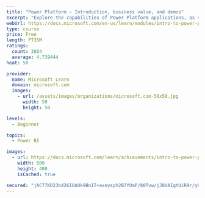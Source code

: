 ```yaml
---
title: "Power Platform - Introduction, business value, and demos"
excerpt: "Explore the capabilities of Power Platform applications, as seen in demonstrations and customer case studies."
webUrl: https://docs.microsoft.com/en-us/learn/modules/intro-to-power-platform-mba/
type: course
price: Free
length: PT35M
ratings:
  count: 3884
  average: 4.739444
heat: 50

provider:
  name: Microsoft Learn
  domain: microsoft.com
  images:
    - url: /assets/images/organizations/microsoft.com-50x50.jpg
      width: 50
      height: 50

levels:
  - Beginner

topics:
  - Power BI

images:
  - url: https://docs.microsoft.com/learn/achievements/intro-to-power-platform-social.png
    width: 800
    height: 400
    isCached: true

secured: "jAC77KD23b426IOAUk9BnIT+axeysph2B7YUmP/80Tvw/jJ8UAIgtUiR9r/y0JBBScAUKNxPS7Emn3Q8AQg3IKmzpyEaSMxYibkeeEf5OQ+IkpQptrutPO/eRbgIMBRlY6szPmY2PdtTiW2MPJ8BXuRkDGEe0lYQjHzyeIPqSVDN8NoVMG1rIviYGCNCD1lvVzeCEjeVi+dTE2J9XeY7qsGnYFsfnQXzJP3QeJcanjSE8a85VqPzDA3y8+IrrtalWKu6VpPHHGawXmsKdF6SBNeWaeF5AnqE2dIekJ495LrcDvnT9LoM9XaX7ia4944CU6/8xlJpHIpyT0kwfTjTJrzIdy3Xc0d+I6VJHZmShJV1ncz1pvvWHJDgkagP25eRGTnhgMFPnEYJMHc6v1roTrfPjEZ/KztYxcF1DvlB3Xo=;kXChwXpeHwvgbH4sB1sydw=="
---
```


